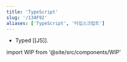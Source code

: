 ```yaml
---
title: 'TypeScript'
slug: '/134F92'
aliases: ['TypeScript', '타입스크립트']
---
```


- Typed [[JS]].

import WIP from '@site/src/components/WIP'

<WIP />
